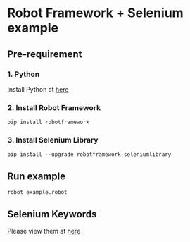 # Robot Framework + Selenium example

## Pre-requirement
### 1. Python
Install Python at [here](https://www.python.org/downloads/)

### 2. Install Robot Framework
```
pip install robotframework
```


### 3. Install Selenium Library
```
pip install --upgrade robotframework-seleniumlibrary
```

## Run example
```
robot example.robot
```

## Selenium Keywords
Please view them at [here](http://robotframework.org/SeleniumLibrary/SeleniumLibrary.html#Create%20Webdriver)